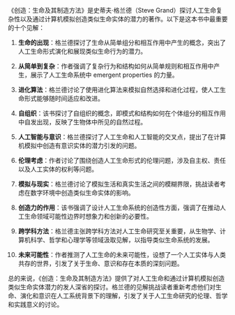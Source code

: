 《创造：生命及其制造方法》是史蒂夫·格兰德（Steve Grand）探讨人工生命复杂性以及通过计算机模拟创造类似生命实体的潜力的著作。以下是这本书中最重要的十个见解：

1. **生命的出现**：格兰德探讨了生命从简单组分和相互作用中产生的概念，突出了人工生命形式演化和展现类似生命行为的潜力。

2. **从简单到复杂**：作者强调了复杂行为和结构如何从简单规则和相互作用中产生，展示了人工生命系统中 emergent properties 的力量。

3. **进化算法**：格兰德讨论了使用进化算法来模拟自然选择和进化过程，使人工生命形式能够随时间适应和改进。

4. **自组织**：该书探讨了自组织的概念，即模式和结构如何在个体组分的相互作用中自发出现，反映了生物体中所见的自然过程。

5. **人工智能与意识**：格兰德探讨了人工生命和人工智能的交叉点，提出了在计算机模拟中创造有意识实体的潜力引发的问题。

6. **伦理考虑**：作者讨论了围绕创造人工生命形式的伦理问题，涉及自主权、责任以及人工实体的权利等问题。

7. **模拟与现实**：格兰德讨论了模拟生活和真实生活之间的模糊界限，挑战读者考虑在数字环境中创造类似生命实体的影响。

8. **创造力的作用**：该书强调了设计人工生命系统的创造性方面，强调了在推动人工生命领域可能性边界时想象力和创新的必要性。

9. **跨学科方法**：格兰德主张跨学科方法对人工生命研究至关重要，从生物学、计算机科学、哲学和心理学等领域汲取见解，以指导类似生命系统的发展。

10. **未来可能性**：作者推测了人工生命的未来可能性，设想了一个人工实体与人类共存的世界，引发了关于生命、意识和存在本质的深刻问题。

总的来说，《创造：生命及其制造方法》提供了对人工生命和通过计算机模拟创造类似生命实体潜力的发人深省的探讨。格兰德的见解挑战读者重新考虑他们对生命、演化和意识在人工系统背景下的理解，引发了关于人工生命研究的伦理、哲学和实践意义的讨论。